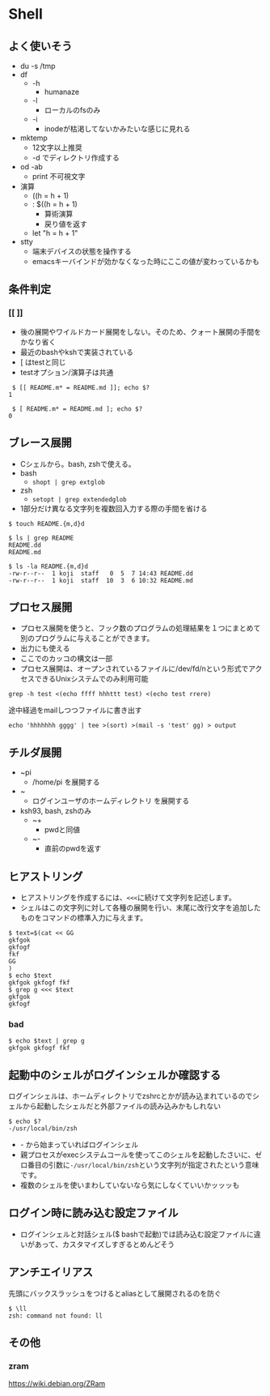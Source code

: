 # Shell

## よく使いそう
* du -s /tmp
* df
  * -h
    * humanaze
  * -l
    * ローカルのfsのみ
  * -i
    * inodeが枯渇してないかみたいな感じに見れる
* mktemp
  * 12文字以上推奨
  * -d でディレクトリ作成する
* od -ab
  * print 不可視文字
* 演算
  * ((h = h + 1)
  * : $((h = h + 1)
    * 算術演算
    * 戻り値を返す
  * let "h = h + 1"
* stty
  * 端末デバイスの状態を操作する
  * emacsキーバインドが効かなくなった時にここの値が変わっているかも

## 条件判定
### [[ ]]
* 後の展開やワイルドカード展開をしない。そのため、クォート展開の手間をかなり省く
* 最近のbashやkshで実装されている
* [ はtestと同じ
* testオプション/演算子は共通

```shell
 $ [[ README.m* = README.md ]]; echo $?
1
```
```
 $ [ README.m* = README.md ]; echo $?
0
```

## ブレース展開
* Cシェルから。bash, zshで使える。
* bash
  * `shopt | grep extglob`
* zsh
  * `setopt | grep extendedglob`
* 1部分だけ異なる文字列を複数回入力する際の手間を省ける

```shell
$ touch README.{m,d}d
```
```shell
$ ls | grep README
README.dd
README.md
```
```
$ ls -la README.{m,d}d
-rw-r--r--  1 koji  staff   0  5  7 14:43 README.dd
-rw-r--r--  1 koji  staff  10  3  6 10:32 README.md
```

## プロセス展開
* プロセス展開を使うと、フック数のプログラムの処理結果を１つにまとめて別のプログラムに与えることができます。
* 出力にも使える
* ここでのカッコの構文は一部
* プロセス展開は、オープンされているファイルに/dev/fd/nという形式でアクセスできるUnixシステムでのみ利用可能

```shell
grep -h test <(echo ffff hhhttt test) <(echo test rrere)
```
途中経過をmailしつつファイルに書き出す
```shell
echo 'hhhhhhh gggg' | tee >(sort) >(mail -s 'test' gg) > output
```

## チルダ展開
* \~pi
  * /home/pi を展開する
* \~
  * ログインユーザのホームディレクトリ を展開する
* ksh93, bash, zshのみ
  * \~+
    * pwdと同値
  * \~-
    * 直前のpwdを返す

## ヒアストリング
* ヒアストリングを作成するには、`<<<`に続けて文字列を記述します。
* シェルはこの文字列に対して各種の展開を行い、末尾に改行文字を追加したものをコマンドの標準入力に与えます。

```shell
$ text=$(cat << GG
gkfgok
gkfogf
fkf
GG
)
$ echo $text
gkfgok gkfogf fkf
$ grep g <<< $text
gkfgok
gkfogf
```

### bad
```
$ echo $text | grep g
gkfgok gkfogf fkf
```

## 起動中のシェルがログインシェルか確認する
ログインシェルは、ホームディレクトリでzshrcとかが読み込まれているのでシェルから起動したシェルだと外部ファイルの読み込みかもしれない
```
$ echo $?
-/usr/local/bin/zsh
```
* \- から始まっていればログインシェル
* 親プロセスがexecシステムコールを使ってこのシェルを起動したさいに、ゼロ番目の引数に`-/usr/local/bin/zsh`という文字列が指定されたという意味です。
* 複数のシェルを使いまわしていないなら気にしなくていいかッッッも

## ログイン時に読み込む設定ファイル
* ログインシェルと対話シェル($ bashで起動)では読み込む設定ファイルに違いがあって、カスタマイズしすぎるとめんどそう

## アンチエイリアス
先頭にバックスラッシュをつけるとaliasとして展開されるのを防ぐ
```
$ \ll
zsh: command not found: ll
```

## その他
### zram
https://wiki.debian.org/ZRam
